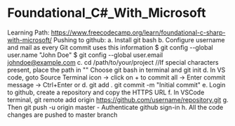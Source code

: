 # Foundational_C#_With_Microsoft

Learning Path: https://www.freecodecamp.org/learn/foundational-c-sharp-with-microsoft/
Pushing to github:
  a. Install git bash
  b. Configure username and mail as every Git commit uses this information
    $ git config --global user.name "John Doe"
    $ git config --global user.email johndoe@example.com
  c. cd /path/to/your/project  //If special characters present, place the path in ""
     Choose git bash in terminal and git init
  d. In VS code, goto Source Terminal icon -> click on + to commit all -> Enter commit message -> Ctrl+Enter
  or
  d. git add .
     git commit -m "Initial commit"
  e. Login to github, create a repository and copy the HTTPS URL
  f. In VSCode terminal, git remote add origin https://github.com/username/repository.git
  g. Then git push -u origin master - Authenticate github sign-in
  h. All the code changes are pushed to master branch
